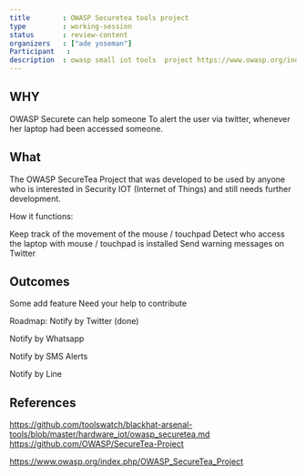 ```yaml
---
title        : OWASP Securetea tools project
type         : working-session
status       : review-content
organizers   : ["ade yoseman"]
Participant   :
description  : owasp small iot tools  project https://www.owasp.org/index.php/OWASP_SecureTea_Project
---
```


## WHY
OWASP Securete can help someone
To alert the user via twitter, whenever her laptop had been accessed someone.<br>

## What
The OWASP SecureTea Project that was developed to be used by anyone who is interested in Security IOT (Internet of Things) and still needs further development.<br>

How it functions:

Keep track of the movement of the mouse / touchpad
Detect who access the laptop with mouse / touchpad is installed
Send warning messages on Twitter


## Outcomes

Some add feature
Need your help to contribute

Roadmap:
Notify by Twitter (done)

Notify by Whatsapp

Notify by SMS Alerts

Notify by Line

## References
https://github.com/toolswatch/blackhat-arsenal-tools/blob/master/hardware_iot/owasp_securetea.md
https://github.com/OWASP/SecureTea-Project

https://www.owasp.org/index.php/OWASP_SecureTea_Project
